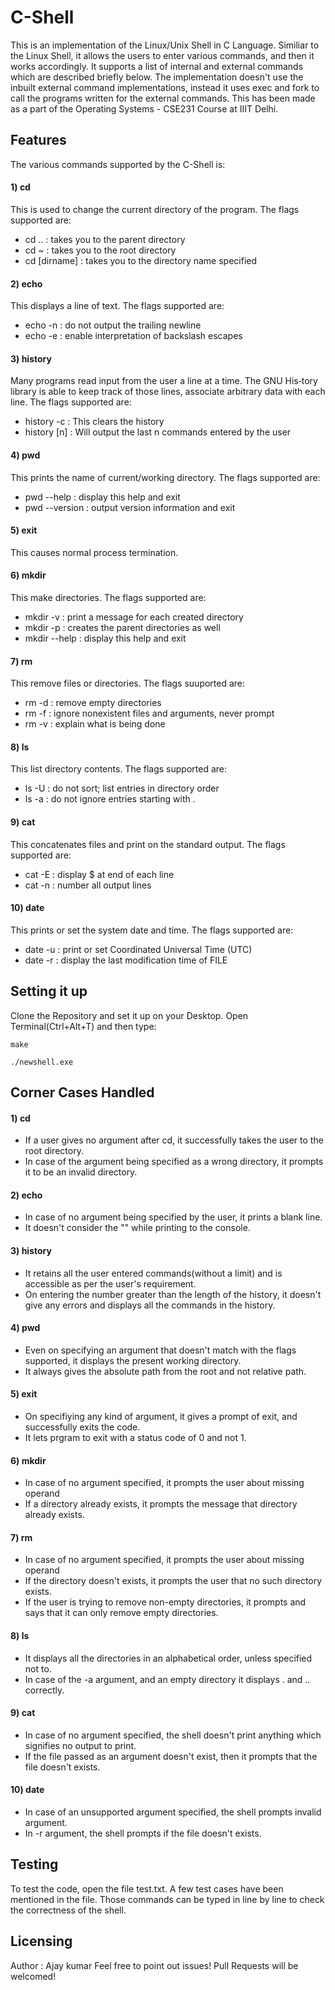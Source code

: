 
# C-Shell

This is an implementation of the Linux/Unix Shell in C Language. Similiar to the Linux Shell, it allows the users to enter various commands, and then it works accordingly. It supports a list of internal and external commands which are described briefly below. The implementation doesn't use the inbuilt external command implementations, instead it uses exec and fork to call the programs written for the external commands. This has been made as a part of the Operating Systems - CSE231 Course at IIIT Delhi.

## Features

The various commands supported by the C-Shell is:
  #### 1) cd
  This is used to change the current directory of the program. The flags supported are:   
   * cd ..  : takes you to the parent directory  
   * cd ~   : takes you to the root directory  
   * cd [dirname]   : takes you to the directory name specified
   
  #### 2) echo
  This displays a line of text. The flags supported are:  
   * echo -n  : do not output the trailing newline  
   * echo -e  : enable interpretation of backslash escapes  
   
  #### 3) history
  Many programs read input from the user a line at a time.  The GNU  His‐tory  library is able to keep track of those lines,   associate arbitrary data with each line. The flags supported are:  
   * history -c  : This clears the history  
   * history [n]  : Will output the last n commands entered by the user  
  
  #### 4) pwd
  This prints the name of current/working directory. The flags supported are:  
   * pwd --help  : display this help and exit  
   * pwd --version  : output version information and exit  
  
  #### 5) exit
  This causes normal process termination.  
  
  #### 6) mkdir
  This make directories. The flags supported are:  
   * mkdir -v  : print a message for each created directory  
   * mkdir -p  : creates the parent directories as well  
   * mkdir --help  : display this help and exit  
  
  #### 7) rm
  This remove files or directories. The flags suuported are:  
   * rm -d  : remove empty directories  
   * rm -f  : ignore nonexistent files and arguments, never prompt  
   * rm -v  : explain what is being done   
  
  #### 8) ls
  This list directory contents. The flags supported are:  
   * ls -U  : do not sort; list entries in directory order  
   * ls -a  : do not ignore entries starting with .    
  
  #### 9) cat
  This concatenates files and print on the standard output. The flags supported are:  
   * cat -E  : display $ at end of each line  
   * cat -n  : number all output lines  
  
  #### 10) date
  This prints or set the system date and time. The flags supported are:  
   * date -u  : print or set Coordinated Universal Time (UTC)  
   * date -r  : display the last modification time of FILE  
        
## Setting it up

Clone the Repository and set it up on your Desktop. Open Terminal(Ctrl+Alt+T) and then type:  
 ```
 make
 ````
 ```
 ./newshell.exe
 ```

## Corner Cases Handled

  #### 1) cd  
   * If a user gives no argument after cd, it successfully takes the user to the root directory.  
   * In case of the argument being specified as a wrong directory, it prompts it to be an invalid directory.  
  
  #### 2) echo
   * In case of no argument being specified by the user, it prints a blank line.  
   * It doesn't consider the "" while printing to the console.  
  
  #### 3) history
   * It retains all the user entered commands(without a limit) and is accessible as per the user's requirement.  
   * On entering the number greater than the length of the history, it doesn't give any errors and displays all the commands      in the history.  
  
  #### 4) pwd
   * Even on specifying an argument that doesn't match with the flags supported, it displays the present working directory.  
   * It always gives the absolute path from the root and not relative path.  
   
  #### 5) exit
   * On specifiying any kind of argument, it gives a prompt of exit, and successfully exits the code.  
   * It lets prgram to exit with a status code of 0 and not 1.  
   
  #### 6) mkdir
   * In case of no argument specified, it prompts the user about missing operand  
   * If a directory already exists, it prompts the message that directory already exists.  
  
  #### 7) rm
   * In case of no argument specified, it prompts the user about missing operand  
   * If the directory doesn't exists, it prompts the user that no such directory exists.  
   * If the user is trying to remove non-empty directories, it prompts and says that it can only remove empty directories.  
   
  #### 8) ls
   * It displays all the directories in an alphabetical order, unless specified not to.  
   * In case of the -a argument, and an empty directory it displays . and .. correctly.  
   
  #### 9) cat
   * In case of no argument specified, the shell doesn't print anything which signifies no output to print.  
   * If the file passed as an argument doesn't exist, then it prompts that the file doesn't exists.  
   
  #### 10) date
   * In case of an unsupported argument specified, the shell prompts invalid argument.  
   * In -r argument, the shell prompts if the file doesn't exists.  
   
   
## Testing
To test the code, open the file test.txt. A few test cases have been mentioned in the file. Those commands can be typed in line by line to check the correctness of the shell.

## Licensing
Author : Ajay kumar
Feel free to point out issues! Pull Requests will be welcomed!  
